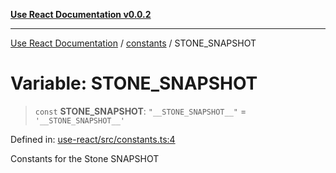 [**Use React Documentation v0.0.2**](../../README.md)

***

[Use React Documentation](../../modules.md) / [constants](../README.md) / STONE\_SNAPSHOT

# Variable: STONE\_SNAPSHOT

> `const` **STONE\_SNAPSHOT**: `"__STONE_SNAPSHOT__"` = `'__STONE_SNAPSHOT__'`

Defined in: [use-react/src/constants.ts:4](https://github.com/stonemjs/use-react/blob/35b6e6a63b128df8b7d2db68dda3eb3286adfc69/src/constants.ts#L4)

Constants for the Stone SNAPSHOT
